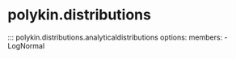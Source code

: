 # polykin.distributions

::: polykin.distributions.analyticaldistributions
    options:
        members:
            - LogNormal
